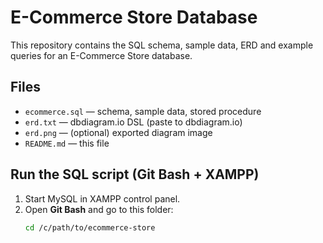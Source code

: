 # E-Commerce Store Database

This repository contains the SQL schema, sample data, ERD and example queries for an E-Commerce Store database.

## Files
- `ecommerce.sql` — schema, sample data, stored procedure
- `erd.txt` — dbdiagram.io DSL (paste to dbdiagram.io)
- `erd.png` — (optional) exported diagram image
- `README.md` — this file

## Run the SQL script (Git Bash + XAMPP)
1. Start MySQL in XAMPP control panel.
2. Open **Git Bash** and go to this folder:
   ```bash
   cd /c/path/to/ecommerce-store

